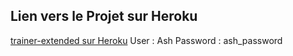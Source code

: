 ## Lien vers le Projet sur Heroku

[trainer-extended sur Heroku](https://trainer-extended.herokuapp.com/)
User : Ash
Password : ash_password

